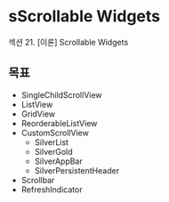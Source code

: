 # sScrollable Widgets

섹션 21. [이론] Scrollable Widgets

## 목표

- SingleChildScrollView
- ListView
- GridView
- ReorderableListView
- CustomScrollView
  - SilverList
  - SilverGold
  - SilverAppBar
  - SilverPersistentHeader
- Scrollbar
- RefreshIndicator